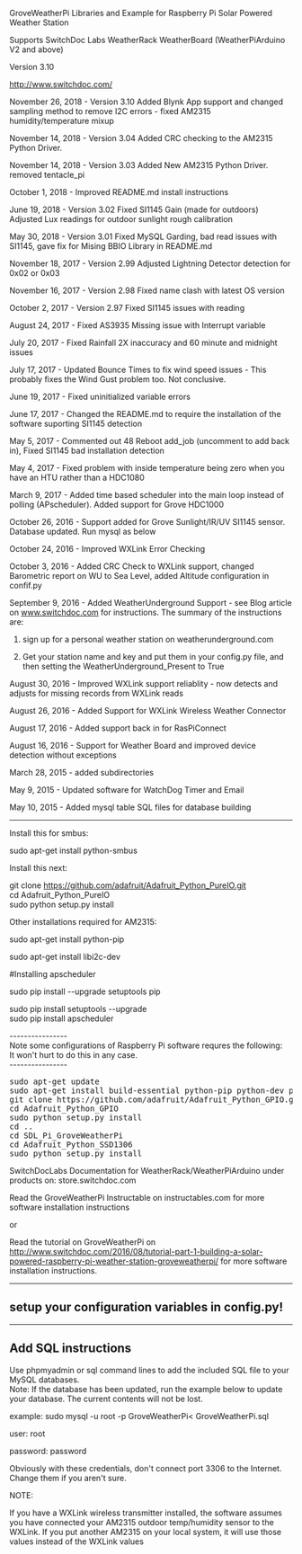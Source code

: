 GroveWeatherPi Libraries and Example for Raspberry Pi Solar Powered Weather Station

Supports SwitchDoc Labs WeatherRack WeatherBoard (WeatherPiArduino V2 and above)

Version 3.10 

http://www.switchdoc.com/

November 26, 2018 - Version 3.10 Added Blynk App support and changed sampling method to remove I2C errors - fixed AM2315 humidity/temperature mixup

November 14, 2018 - Version 3.04 Added CRC checking to the  AM2315 Python Driver. 

November 14, 2018 - Version 3.03 Added New AM2315 Python Driver. removed tentacle_pi

October 1, 2018 - Improved README.md install instructions

June 19, 2018 - Version 3.02 Fixed SI1145 Gain (made for outdoors) Adjusted Lux readings for outdoor sunlight rough calibration

May 30, 2018 - Version 3.01 Fixed MySQL Garding, bad read issues with SI1145, gave fix for Mising BBIO Library in README.md

November 18, 2017 - Version 2.99 Adjusted Lightning Detector detection for 0x02 or 0x03 

November 16, 2017 - Version 2.98 Fixed name clash with latest OS version

October 2, 2017 - Version 2.97 Fixed SI1145 issues with reading

August 24, 2017 - Fixed AS3935 Missing  issue with Interrupt variable

July 20, 2017 - Fixed Rainfall 2X inaccuracy and 60 minute and midnight issues

July 17, 2017 - Updated Bounce Times to fix wind speed issues - This probably fixes the Wind Gust problem too.  Not conclusive.

June 19, 2017 - Fixed uninitialized variable errors

June 17, 2017 - Changed the README.md to require the installation of the software suporting SI1145 detection

May 5, 2017 - Commented out 48 Reboot add_job (uncomment to add back in), Fixed SI1145 bad installation detection 

May 4, 2017 - Fixed problem with inside temperature being zero when you have an HTU rather than a HDC1080 

March 9, 2017 - Added time based scheduler into the main loop instead of polling (APscheduler).  Added support for Grove HDC1000

October 26, 2016 - Support added for Grove Sunlight/IR/UV SI1145 sensor.   Database updated.  Run mysql as below

October 24, 2016 -  Improved WXLink Error Checking

October 3, 2016 - Added CRC Check to WXLink support, changed Barometric report on WU to Sea Level, added Altitude configuration in confif.py

September 9, 2016 - Added WeatherUnderground Support - see Blog article on www.switchdoc.com for instructions.   The summary of the instructions are:

1) sign up for a personal weather station on weatherunderground.com

2) Get your station name and key and put them in your config.py file, and then setting the WeatherUnderground_Present to True


August 30, 2016 - Improved WXLink support reliablity - now detects and adjusts for missing records from WXLink reads

August 26, 2016 - Added Support for WXLink Wireless Weather Connector

August 17, 2016 -  Added support back in for RasPiConnect 

August 16, 2016 -  Support for Weather Board and improved device detection without exceptions

March 28, 2015 - added subdirectories

May 9, 2015 - Updated software for WatchDog Timer and Email

May 10, 2015 - Added mysql table SQL files for database building 

-----------------
Install this for smbus:

sudo apt-get install python-smbus

Install this next:


git clone https://github.com/adafruit/Adafruit_Python_PureIO.git<BR>
cd Adafruit_Python_PureIO<BR>
sudo python setup.py install<BR>

Other installations required for AM2315:

sudo apt-get install python-pip

sudo apt-get install libi2c-dev


#Installing apscheduler

sudo pip install --upgrade setuptools pip <BR>

sudo pip install setuptools --upgrade  <BR>
sudo pip install apscheduler <BR>


----------------<BR>
Note some configurations of Raspberry Pi software requres the following:<BR>
It won't hurt to do this in any case.<BR>
----------------<BR>
<pre>
sudo apt-get update
sudo apt-get install build-essential python-pip python-dev python-smbus git
git clone https://github.com/adafruit/Adafruit_Python_GPIO.git
cd Adafruit_Python_GPIO
sudo python setup.py install
cd ..
cd SDL_Pi_GroveWeatherPi
cd Adafruit_Python_SSD1306
sudo python setup.py install
</pre>
SwitchDocLabs Documentation for WeatherRack/WeatherPiArduino under products on: store.switchdoc.com

Read the GroveWeatherPi Instructable on instructables.com for more software installation instructions 

or

Read the tutorial on GroveWeatherPi on http://www.switchdoc.com/2016/08/tutorial-part-1-building-a-solar-powered-raspberry-pi-weather-station-groveweatherpi/
for more software installation instructions.

-----------
setup your configuration variables in config.py!
-----------

--------
Add SQL instructions
----------

Use phpmyadmin or sql command lines to add the included SQL file to your MySQL databases.<BR>
Note:  If the database has been updated, run the example below to update your database.   The current contents will not be lost.


example:   sudo mysql -u root -p GroveWeatherPi< GroveWeatherPi.sql

user:  root

password: password

Obviously with these credentials, don't connect port 3306 to the Internet.   Change them if you aren't sure.

NOTE:

If you have a WXLink wireless transmitter installed, the software assumes you have connected your AM2315 outdoor temp/humidity sensor to the WXLink.  If you put another AM2315 on your local system, it will use those values instead of the WXLink values



